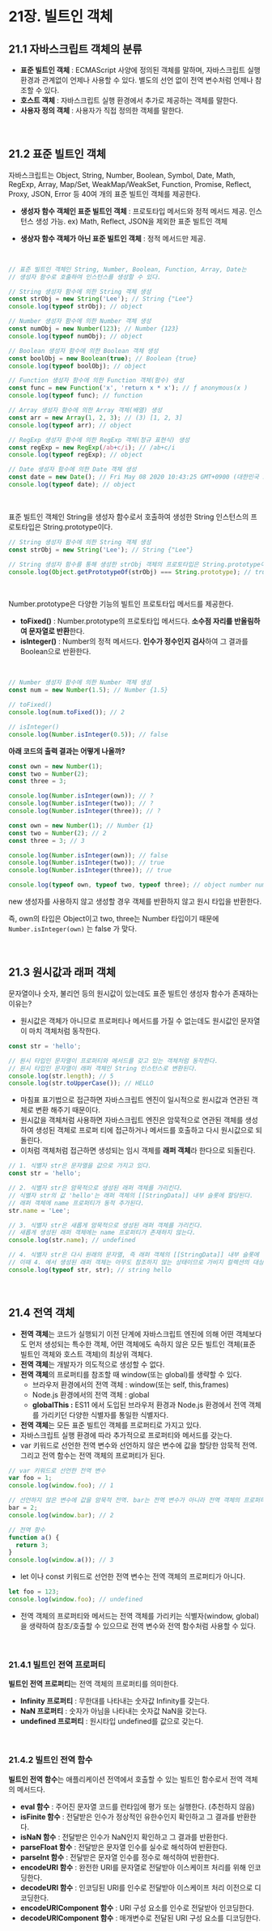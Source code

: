 # 21장. 빌트인 객체

## 21.1 자바스크립트 객체의 분류

- **표준 빌트인 객체** : ECMAScript 사양에 정의된 객체를 말하며, 자바스크립트 실행환경과 관계없이 언제나 사용할 수 있다. 별도의 선언 없이 전역 변수처럼 언제나 참조할 수 있다.
- **호스트 객체** : 자바스크립트 실행 환경에서 추가로 제공하는 객체를 말한다.
- **사용자 정의 객체** : 사용자가 직접 정의한 객체를 말한다.

<br>

## 21.2 표준 빌트인 객체

자바스크립트는 Object, String, Number, Boolean, Symbol, Date, Math, RegExp, Array, Map/Set, WeakMap/WeakSet, Function, Promise, Reflect, Proxy, JSON, Error 등 40여 개의 표준 빌트인 객체를 제공한다.

- **생성자 함수 객체인 표준 빌트인 객체** : 프로토타입 메서드와 정적 메서드 제공. 인스턴스 생성 가능.
  ex) Math, Reflect, JSON을 제외한 표준 빌트인 객체  

- **생상자 함수 객체가 아닌 표준 빌트인 객체** : 정적 메서드만 제공.

<br>

```jsx
// 표준 빌트인 객체인 String, Number, Boolean, Function, Array, Date는
// 생성자 함수로 호출하여 인스턴스를 생성할 수 있다.

// String 생성자 함수에 의한 String 객체 생성
const strObj = new String('Lee'); // String {"Lee"}
console.log(typeof strObj); // object

// Number 생성자 함수에 의한 Number 객체 생성
const numObj = new Number(123); // Number {123}
console.log(typeof numObj); // object

// Boolean 생성자 함수에 의한 Boolean 객체 생성
const boolObj = new Boolean(true); // Boolean {true}
console.log(typeof boolObj); // object

// Function 생성자 함수에 의한 Function 객체(함수) 생성
const func = new Function('x', 'return x * x'); // ƒ anonymous(x )
console.log(typeof func); // function

// Array 생성자 함수에 의한 Array 객체(배열) 생성
const arr = new Array(1, 2, 3); // (3) [1, 2, 3]
console.log(typeof arr); // object

// RegExp 생성자 함수에 의한 RegExp 객체(정규 표현식) 생성
const regExp = new RegExp(/ab+c/i); // /ab+c/i
console.log(typeof regExp); // object

// Date 생성자 함수에 의한 Date 객체 생성
const date = new Date(); // Fri May 08 2020 10:43:25 GMT+0900 (대한민국 표준시)
console.log(typeof date); // object
```

<br>

표준 빌트인 객체인 String을 생성자 함수로서 호출하여 생성한 String 인스턴스의 프로토타입은 String.prototype이다.

```jsx
// String 생성자 함수에 의한 String 객체 생성
const strObj = new String('Lee'); // String {"Lee"}

// String 생성자 함수를 통해 생성한 strObj 객체의 프로토타입은 String.prototype이다.
console.log(Object.getPrototypeOf(strObj) === String.prototype); // true
```

<br>

Number.prototype은 다양한 기능의 빌트인 프로토타입 메서드를 제공한다.

- **toFixed()** : Number.prototype의 프로토타입 메서드다. **소수점 자리를 반올림하여 문자열로 반환**한다.
- **isInteger()** : Number의 정적 메서드다. **인수가 정수인지 검사**하여 그 결과를 Boolean으로 반환한다.

<br>

```jsx
// Number 생성자 함수에 의한 Number 객체 생성
const num = new Number(1.5); // Number {1.5}

// toFixed()
console.log(num.toFixed()); // 2

// isInteger()
console.log(Number.isInteger(0.5)); // false
```

**아래 코드의 출력 결과는 어떻게 나올까?**

```jsx
const own = new Number(1);
const two = Number(2);
const three = 3;

console.log(Number.isInteger(own)); // ?
console.log(Number.isInteger(two)); // ?
console.log(Number.isInteger(three)); // ?
```

```jsx
const own = new Number(1); // Number {1}
const two = Number(2); // 2
const three = 3; // 3

console.log(Number.isInteger(own)); // false
console.log(Number.isInteger(two)); // true
console.log(Number.isInteger(three)); // true

console.log(typeof own, typeof two, typeof three); // object number number
```

new 생성자를 사용하지 않고 생성할 경우 객체를 반환하지 않고 원시 타입을 반환한다.

즉, own의 타입은 Object이고 two, three는 Number 타입이기 때문에 `Number.isInteger(own)` 는 false 가 맞다.

<br>

## 21.3 원시값과 래퍼 객체

문자열이나 숫자, 불리언 등의 원시값이 있는데도 표준 빌트인 생성자 함수가 존재하는 이유는?

- 원시값은 객체가 아니므로 프로퍼티나 메서드를 가질 수 없는데도 원시값인 문자열이 마치 객체처럼 동작한다.

```jsx
const str = 'hello';

// 원시 타입인 문자열이 프로퍼티와 메서드를 갖고 있는 객체처럼 동작한다.
// 원시 타입인 문자열이 래퍼 객체인 String 인스턴스로 변환된다.
console.log(str.length); // 5
console.log(str.toUpperCase()); // HELLO
```

- 마침표 표기법으로 접근하면 자바스크립트 엔진이 일시적으로 원시값과 연관된 객체로 변환 해주기 때문이다.
- 원시값을 객체처럼 사용하면 자바스크립트 엔진은 암묵적으로 연관된 객체를 생성하여 생성된 객체로 프로퍼 티에 접근하거나 메서드를 호출하고 다시 원시값으로 되돌린다.
- 이처럼 객체처럼 접근하면 생성되는 임시 객체를 **래퍼 객체**라 한다으로 되돌린다.

```jsx
// 1. 식별자 str은 문자열을 값으로 가지고 있다.
const str = 'hello';

// 2. 식별자 str은 암묵적으로 생성된 래퍼 객체를 가리킨다.
// 식별자 str의 값 'hello'는 래퍼 객체의 [[StringData]] 내부 슬롯에 할당된다.
// 래퍼 객체에 name 프로퍼티가 동적 추가된다.
str.name = 'Lee';

// 3. 식별자 str은 새롭게 암묵적으로 생성된 래퍼 객체를 가리킨다.
// 새롭게 생성된 래퍼 객체에는 name 프로퍼티가 존재하지 않는다.
console.log(str.name); // undefined

// 4. 식별자 str은 다시 원래의 문자열, 즉 래퍼 객체의 [[StringData]] 내부 슬롯에 할당된 원시값을 갖는다.
// 이때 4. 에서 생성된 래퍼 객체는 아무도 참조하지 않는 상태이므로 가비지 컬렉션의 대상이 된다.
console.log(typeof str, str); // string hello
```

<br>

## 21.4 전역 객체

- **전역 객체**는 코드가 실행되기 이전 단계에 자바스크립트 엔진에 의해 어떤 객체보다도 먼저 생성되는 특수한 객체, 어떤 객체에도 속하지 않은 모든 빌트인 객체(표준 빌트인 객체와 호스트 객체)의 최상위 객체다.
- **전역 객체**는 개발자가 의도적으로 생성할 수 없다.
- **전역 객체**의 프로퍼티를 참조할 때 window(또는 global)를 생략할 수 있다.
  - 브라우저 환경에서의 전역 객체 : window(또는 self, this,frames)
  - Node.js 환경에서의 전역 객체 : global
  - **globalThis :** ES11 에서 도입된 브라우저 환경과 Node.js 환경에서 전역 객체를 가리키던 다양한 식별자를 통일한 식별자다.
- **전역 객체**는 모든 표준 빌트인 객체를 프로퍼티로 가지고 있다.
- 자바스크립트 실행 환경에 따라 추가적으로 프로퍼티와 메서드를 갖는다.
- var 키워드로 선언한 전역 변수와 선언하지 않은 변수에 값을 할당한 암묵적 전역. 그리고 전역 함수는 전역 객체의 프로퍼티가 된다.

```jsx
// var 키워드로 선언한 전역 변수
var foo = 1;
console.log(window.foo); // 1

// 선언하지 않은 변수에 값을 암묵적 전역. bar는 전역 변수가 아니라 전역 객체의 프로퍼티다.
bar = 2;
console.log(window.bar); // 2

// 전역 함수
function a() {
  return 3;
}
console.log(window.a()); // 3
```

- let 이나 const 키워드로 선언한 전역 변수는 전역 객체의 프로퍼티가 아니다.

```jsx
let foo = 123;
console.log(window.foo); // undefined
```

- 전역 객체의 프로퍼티와 메서드는 전역 객체를 가리키는 식별자(window, global) 을 생략하여 참조/호출할 수 있으므로 전역 변수와 전역 함수처럼 사용할 수 있다.

<br>

### 21.4.1 빌트인 전역 프로퍼티

**빌트인 전역 프로퍼티**는 전역 객체의 프로퍼티를 의미한다.

- **Infinity 프로퍼티** : 무한대를 나타내는 숫자값 Infinity를 갖는다.
- **NaN 프로퍼티** : 숫자가 아님을 나타내는 숫자값 NaN을 갖는다.
- **undefined 프로퍼티** : 원시타입 undefined를 값으로 갖는다.

<br>

### 21.4.2 빌트인 전역 함수

**빌트인 전역 함수**는 애플리케이션 전역에서 호출할 수 있는 빌트인 함수로서 전역 객체의 메서드다.

- **eval 함수** : 주어진 문자열 코드를 런타임에 평가 또는 실행한다. (추천하지 않음)
- **isFinite 함수** : 전달받은 인수가 정상적인 유한수인지 확인하고 그 결과를 반환한다.
- **isNaN 함수** : 전달받은 인수가 NaN인지 확인하고 그 결과를 반환한다.
- **parseFloat 함수** : 전달받은 문자열 인수를 실수로 해석하여 반환한다.
- **parseInt 함수** : 전달받은 문자열 인수를 정수로 해석하여 반환한다.
- **encodeURI 함수** : 완전한 URI를 문자열로 전달받아 이스케이프 처리를 위해 인코딩한다.
- **decodeURI 함수** : 인코딩된 URI를 인수로 전달받아 이스케이프 처리 이전으로 디코딩한다.
- **encodeURIComponent 함수** : URI 구성 요소를 인수로 전달받아 인코딩한다.
- **decodeURIComponent 함수** : 매개변수로 전달된 URI 구성 요소를 디코딩한다.
